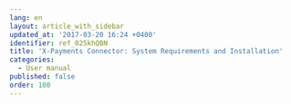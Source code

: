 ```yaml
---
lang: en
layout: article_with_sidebar
updated_at: '2017-03-20 16:24 +0400'
identifier: ref_025khQBN
title: 'X-Payments Connector: System Requirements and Installation'
categories:
  - User manual
published: false
order: 100
---
```


